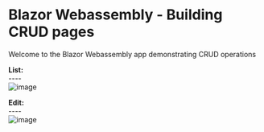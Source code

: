 # Blazor Webassembly - Building CRUD pages

Welcome to the Blazor Webassembly app demonstrating CRUD operations

<strong>List:</strong><br/>
----<br/>
![image](https://user-images.githubusercontent.com/12594799/232345346-8ea0038a-318c-405b-ba02-59391e5870e3.png)

<strong>Edit:</strong><br/>
----<br/>
![image](https://user-images.githubusercontent.com/12594799/232345382-4ea1c0e0-3b6f-44ee-af51-2c4e4bf828a9.png)
